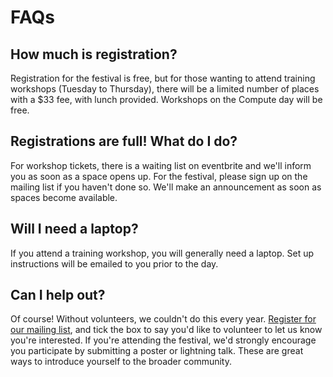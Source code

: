 # FAQs

## How much is registration?

Registration for the festival is free, but for those wanting to attend training workshops (Tuesday to Thursday), there will be a limited number of places with a $33 fee, with lunch provided. Workshops on the Compute day will be free.

## Registrations are full! What do I do?
For workshop tickets, there is a waiting list on eventbrite and we'll inform you as soon as a space opens up.
For the festival, please sign up on the mailing list if you haven't done so. We'll make an announcement as soon as spaces become available.

## Will I need a laptop?

If you attend a training workshop, you will generally need a laptop. Set up instructions will be emailed to you prior to the day.

## Can I help out?

Of course! Without volunteers, we couldn't do this every year. <a href="https://docs.google.com/forms/d/e/1FAIpQLSf84vKYZADlIzdNvAcSW9mSZbU9XYhIqZKxaRdmMDDBm5dgNQ/viewform">Register for our mailing list</a>, and tick the box to say you'd like to volunteer to let us know you're interested. If you're attending the festival, we'd strongly encourage you participate by submitting a poster or lightning talk. These are great ways to introduce yourself to the broader community.
